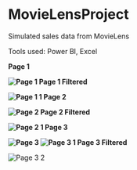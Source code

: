 # MovieLensProject
Simulated sales data from MovieLens <P>
Tools used: Power BI, Excel <P>
<b>Page 1 <P>
![Page 1](https://github.com/user-attachments/assets/ec4406a9-7956-4159-9c19-27036e7c2ed9)
Page 1 Filtered <P>
![Page 1 1](https://github.com/user-attachments/assets/86d6517f-8546-430c-b201-bc5fbbdb9d0a)
Page 2 <P>
![Page 2](https://github.com/user-attachments/assets/2a747c54-4e23-4035-8d3c-a35fee12667b)
Page 2 Filtered <P>
![Page 2 1](https://github.com/user-attachments/assets/0a30494b-903b-4a3b-82b3-3320e538e7b3)
Page 3 <P>
![Page 3](https://github.com/user-attachments/assets/87350bf0-b71c-4583-b329-bf669f24c45e)
![Page 3 1](https://github.com/user-attachments/assets/a0397235-af8c-4c40-8f75-ba8e03a03896)
Page 3 Filtered </b><P>
![Page 3 2](https://github.com/user-attachments/assets/ce78e2c0-1c40-465a-a8f3-c3b62d19a29f)
